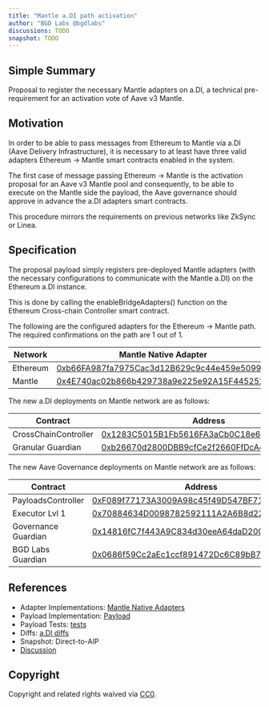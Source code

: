 ```yaml
---
title: "Mantle a.DI path activation"
author: "BGD Labs @bgdlabs"
discussions: TODO
snapshot: TODO
---
```


## Simple Summary

Proposal to register the necessary Mantle adapters on a.DI, a technical pre-requirement for an activation vote of Aave v3 Mantle.

## Motivation

In order to be able to pass messages from Ethereum to Mantle via a.DI (Aave Delivery Infrastructure), it is necessary to at least have three valid adapters Ethereum → Mantle smart contracts enabled in the system.

The first case of message passing Ethereum → Mantle is the activation proposal for an Aave v3 Mantle pool and consequently, to be able to execute on the Mantle side the payload, the Aave governance should approve in advance the a.DI adapters smart contracts.

This procedure mirrors the requirements on previous networks like ZkSync or Linea.

## Specification

The proposal payload simply registers pre-deployed Mantle adapters (with the necessary configurations to communicate with the Mantle a.DI) on the Ethereum a.DI instance.

This is done by calling the enableBridgeAdapters() function on the Ethereum Cross-chain Controller smart contract.

The following are the configured adapters for the Ethereum → Mantle path. The required confirmations on the path are 1 out of 1.

| Network  | Mantle Native Adapter                                                                                                   |
| -------- | ----------------------------------------------------------------------------------------------------------------------- |
| Ethereum | [0xb66FA987fa7975Cac3d12B629c9c44e459e50990](https://etherscan.io/address/0xb66FA987fa7975Cac3d12B629c9c44e459e50990)   |
| Mantle   | [0x4E740ac02b866b429738a9e225e92A15F4452521](https://mantlescan.xyz/address/0x4E740ac02b866b429738a9e225e92A15F4452521) |

The new a.DI deployments on Mantle network are as follows:

| Contract             | Address                                                                                                                 |
| -------------------- | ----------------------------------------------------------------------------------------------------------------------- |
| CrossChainController | [0x1283C5015B1Fb5616FA3aCb0C18e6879a02869cB](https://mantlescan.xyz/address/0x1283C5015B1Fb5616FA3aCb0C18e6879a02869cB) |
| Granular Guardian    | [0xb26670d2800DBB9cfCe2f2660FfDcA48C799c86d](https://mantlescan.xyz/address/0xb26670d2800DBB9cfCe2f2660FfDcA48C799c86d) |

The new Aave Governance deployments on Mantle network are as follows:

| Contract            | Address                                                                                                                 |
| ------------------- | ----------------------------------------------------------------------------------------------------------------------- |
| PayloadsController  | [0xF089f77173A3009A98c45f49D547BF714A7B1e01](https://mantlescan.xyz/address/0xF089f77173A3009A98c45f49D547BF714A7B1e01) |
| Executor Lvl 1      | [0x70884634D0098782592111A2A6B8d223be31CB7b](https://mantlescan.xyz/address/0x70884634D0098782592111A2A6B8d223be31CB7b) |
| Governance Guardian | [0x14816fC7f443A9C834d30eeA64daD20C4f56fBCD](https://mantlescan.xyz/address/0x14816fC7f443A9C834d30eeA64daD20C4f56fBCD) |
| BGD Labs Guardian   | [0x0686f59Cc2aEc1ccf891472Dc6C89bB747F6a4A7](https://mantlescan.xyz/address/0x0686f59Cc2aEc1ccf891472Dc6C89bB747F6a4A7) |

## References

- Adapter Implementations: [Mantle Native Adapters](https://github.com/bgd-labs/aave-delivery-infrastructure/blob/9a79f7986b5442657f64e41a0ab089e0cdb71e98/src/contracts/adapters/mantle/MantleAdapter.sol)
- Payload Implementation: [Payload](https://github.com/bgd-labs/adi-deploy/blob/54a363eb2d435782f6107ed3bef4fdbec6ff52c1/scripts/payloads/adapters/ethereum/Ethereum_Activate_Mantle_Bridge_Adapter_Payload.s.sol)
- Payload Tests: [tests](https://github.com/bgd-labs/adi-deploy/blob/54a363eb2d435782f6107ed3bef4fdbec6ff52c1/tests/payloads/ethereum/AddMantlePathTest.t.sol)
- Diffs: [a.DI diffs](https://github.com/bgd-labs/adi-deploy/blob/54a363eb2d435782f6107ed3bef4fdbec6ff52c1/diffs/adi_add_mantle_path_to_adiethereum_before_adi_add_mantle_path_to_adiethereum_after.md)
- Snapshot: Direct-to-AIP
- [Discussion]()

## Copyright

Copyright and related rights waived via [CC0](https://creativecommons.org/publicdomain/zero/1.0/).
